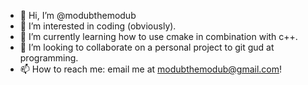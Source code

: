 - 👋 Hi, I’m @modubthemodub
- 👀 I’m interested in coding (obviously).
- 🌱 I’m currently learning how to use cmake in combination with c++.
- 💞️ I’m looking to collaborate on a personal project to git gud at programming.
- 📫 How to reach me: email me at modubthemodub@gmail.com!

<!---
modubthemodub/modubthemodub is a ✨ special ✨ repository because its `README.md` (this file) appears on your GitHub profile.
You can click the Preview link to take a look at your changes.
--->
